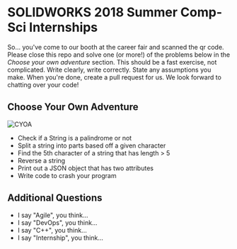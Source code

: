 # SOLIDWORKS 2018 Summer Comp-Sci Internships
So... you've come to our booth at the career fair and scanned the qr code. Please close this repo and solve one (or more!) of the problems below in the _Choose your own adventure_ section. This should be a fast exercise, not complicated. Write clearly, write correctly. State any assumptions you make. When you're done, create a pull request for us. We look forward to chatting over your code! 

## Choose Your Own Adventure

![CYOA](https://upload.wikimedia.org/wikipedia/en/f/f0/Cave_of_time.jpg)

* Check if a String is a palindrome or not
* Split a string into parts based off a given character
* Find the 5th character of a string that has length > 5
* Reverse a string
* Print out a JSON object that has two attributes
* Write code to crash your program

## Additional Questions

* I say "Agile", you think...
* I say "DevOps", you think...
* I say "C++", you think...
* I say "Internship", you think...
